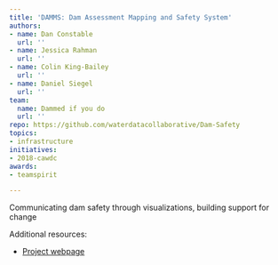 ```yaml
---
title: 'DAMMS: Dam Assessment Mapping and Safety System'
authors:
- name: Dan Constable
  url: ''
- name: Jessica Rahman
  url: ''
- name: Colin King-Bailey
  url: ''
- name: Daniel Siegel
  url: ''
team:
  name: Dammed if you do
  url: ''
repo: https://github.com/waterdatacollaborative/Dam-Safety
topics:
- infrastructure
initiatives:
- 2018-cawdc
awards:
- teamspirit

---
```


Communicating dam safety through visualizations, building support for change

Additional resources:

- [Project webpage](https://dam-safety.github.io/damss)

